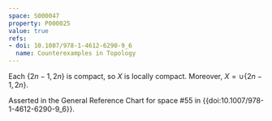 ```yaml
---
space: S000047
property: P000025
value: true
refs:
- doi: 10.1007/978-1-4612-6290-9_6
  name: Counterexamples in Topology
---
```


Each $\{2n-1,2n\}$ is compact, so $X$ is locally compact. Moreover, $X = \cup \{2n-1,2n\}$.

Asserted in the General Reference Chart for space #55 in
{{doi:10.1007/978-1-4612-6290-9_6}}.
